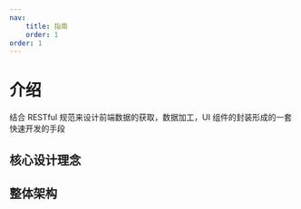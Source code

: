 ```yaml
---
nav:
    title: 指南
    order: 1
order: 1
---
```


# 介绍

结合 RESTful 规范来设计前端数据的获取，数据加工，UI 组件的封装形成的一套快速开发的手段

## 核心设计理念

## 整体架构
